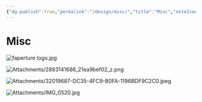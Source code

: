 ```yaml
---
{"dg-publish":true,"permalink":"/design/misc/","title":"Misc","noteIcon":""}
---
```



# Misc

![faperture logo.jpg](/img/user/Attachments/faperture%20logo.jpg)

![Attachments/2883141686_21ea9bef02_z.png](/img/user/Attachments/2883141686_21ea9bef02_z.png)

![Attachments/32019687-DC35-4FC9-B0FA-1196BDF9C2C0.jpeg](/img/user/Attachments/32019687-DC35-4FC9-B0FA-1196BDF9C2C0.jpeg)

![Attachments/IMG_0520.jpg](/img/user/Attachments/IMG_0520.jpg)
